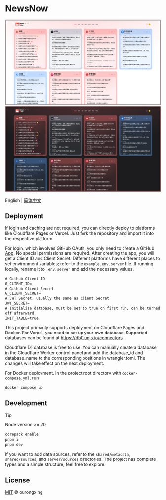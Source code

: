 # NewsNow
![](screenshots/preview.light.png#gh-light-mode-only)
![](screenshots/preview.dark.png#gh-dark-mode-only)

English | [简体中文](README.zh-CN.md)

## Deployment

If login and caching are not required, you can directly deploy to platforms like Cloudflare Pages or Vercel. Just fork the repository and import it into the respective platform.

For login, which involves GitHub OAuth, you only need to [create a GitHub App](https://github.com/settings/applications/new). No special permissions are required. After creating the app, you will get a Client ID and Client Secret. Different platforms have different places to set environment variables; refer to the `example.env.server` file. If running locally, rename it to `.env.server` and add the necessary values.

```env
# Github Client ID
G_CLIENT_ID=
# Github Client Secret
G_CLIENT_SECRET=
# JWT Secret, usually the same as Client Secret
JWT_SECRET=
# Initialize database, must be set to true on first run, can be turned off afterward
INIT_TABLE=true
```

This project primarily supports deployment on Cloudflare Pages and Docker. For Vercel, you need to set up your own database. Supported databases can be found at https://db0.unjs.io/connectors .

Cloudflare D1 database is free to use. You can manually create a database in the Cloudflare Worker control panel and add the database_id and database_name to the corresponding positions in wrangler.toml. The changes will take effect on the next deployment.

For Docker deployment. In the project root directory with `docker-compose.yml`, run

```sh
docker compose up
```

## Development

> [!TIP]
> Node version >= 20

```sh
corepack enable
pnpm i
pnpm dev
```

If you want to add data sources, refer to the `shared/metadata`, `shared/sources`, and `server/sources` directories. The project has complete types and a simple structure; feel free to explore.

## License

[MIT](./LICENSE) © ourongxing
